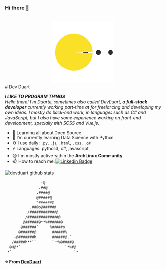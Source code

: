### Hi there 👋
<div align="center">
	<br>
	<img src="https://raw.githubusercontent.com/Aniket965/Aniket965/master/pacman.svg?sanitize=true" width="200" height="200">
</div>
<!--
**devduart/devduart** is a ✨ _special_ ✨ repository because its `README.md` (this file) appears on your GitHub profile.
-->
# Dev Duart
<p>
  <em>
    <b>I LIKE TO PROGRAM THINGS</b> <br>
	Hello there! I'm Duarte, sometimes also called DevDuart, a <b>full-stack developer</b> currently working part-time at for freelancing and developing my own ideas. I mostly do back-end work, in languages such as C# and JavaScript, but I also have some experience working on front-end development, specially with SCSS and Vue.js. 
    </em>  
</p>

- 🔭 Learning all about Open Source 
- 🌱 I’m currently learning Data Science with Python
- ⚙️ I use daily: `.py`, `.js`, `.html`, `.css`, `.c#`
- ⚡ Languages: python3, c#, javascript, 
- 😄 I'm mostly active within the **ArchLinux Community**
- 📫 How to reach me: [![Linkedin Badge](https://img.shields.io/badge/-DevDuart-blue?style=flat-square&logo=Linkedin&logoColor=white&link=https://www.linkedin.com/in/walysson-duarte-56926471/)](https://www.linkedin.com/in/walysson-duarte-56926471/) 

![devduart github stats](https://github-readme-stats.vercel.app/api?username=devduart&show_icons=true&hide_border=true)

                    -@                
                   .##@               
                  .####@                    
                  @#####@             
                . *######@            
               .##@o@#####@           
              /############@          
             /##############@         
            @######@**%######@        
           @######`     %#####o       
          @######@       ######%      
        -@#######h       ######@.`    
       /#####h**``       `**%@####@   
      @H@*`                    `*%#@  
     *`                            `* 
     
**⭐️ From [DevDuart](https://github.com/devduart)**
